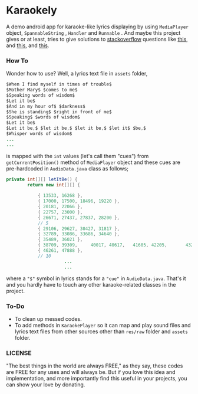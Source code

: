 # Karaokely
A demo android app for karaoke-like lyrics displaying by using `MediaPlayer` object, `SpannableString` , `Handler`  and `Runnable` . 
And maybe this project gives or at least, tries to give solutions to [stackoverflow](https://www.stackoverflow.com) questions like [this](https://stackoverflow.com/questions/42628761/im-creating-a-karaoke-like-app-in-android-studio#comment72385499_42628761), and [this](https://stackoverflow.com/questions/6050750/android-karaoke-text), and [this](https://stackoverflow.com/questions/12025055/how-should-i-time-highlighting-of-text-with-audio-for-a-karaoke-like-application).

### How To
Wonder how to use? Well, a lyrics text file in `assets` folder,
```java
$When I find myself in times of trouble$
$Mother Mary$ $comes to me$
$Speaking words of wisdom$
$Let it be$
$And in my hour of$ $darkness$
$She is standing$ $right in front of me$
$Speaking$ $words of wisdom$
$Let it be$
$Let it be,$ $let it be,$ $let it be,$ $let it$ $be,$
$Whisper words of wisdom$
...
...
```

is mapped with the `int` values (let's call them "cues") from `getCurrentPosition()` method of `MediaPlayer` object and these cues are pre-hardcoded in `AudioData.java` class as follows;


```java
private int[][] letItBe() {
		return new int[][] {
			
			{ 13533, 16268 },
			{ 17000, 17500, 18496, 19220 },
			{ 20181, 22066 },
			{ 22757, 23000 },
			{ 26671, 27437, 27837, 28200 },
			// 5
			{ 29106, 29627, 30427, 31817 },
			{ 32789, 33086, 33686, 34640 },
			{ 35489, 36021 },
			{ 38709, 39309, 	40017, 40617, 	41605, 42205,		43221, 43823, 44023, 44323 },
			{ 46261, 47888 },
			// 10
                      ...
                      ...

```

where a `"$"` symbol in lyrics stands for a `"cue"` in `AudioData.java`. That's it and you hardly have to touch any other karaoke-related classes in the project.

### To-Do
- To clean up messed codes.
- To add methods in `KaraokePlayer` so it can map and play sound files and lyrics text files from other sources other than `res/raw` folder and `assets` folder.

### LICENSE
"The best things in the world are always FREE," as they say, these codes are FREE for any uses and will always be. But if you love this idea and implementation, and more importantly find this useful in your projects, you can show your love by donating.
